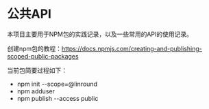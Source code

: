# 公共API

本项目主要用于NPM包的实践记录，以及一些常用的API的使用记录。

创建npm包的教程：https://docs.npmjs.com/creating-and-publishing-scoped-public-packages

当前包简要过程如下：

- npm init --scope=@linround
- npm adduser
- npm publish --access public
